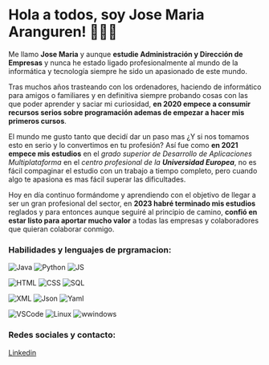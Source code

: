 

<!--
**josema294/josema294** is a ✨ _special_ ✨ repository because its `README.md` (this file) appears on your GitHub profile.

Here are some ideas to get you started:

- 🔭 I’m currently working on ...
- 🌱 I’m currently learning ...
- 👯 I’m looking to collaborate on ...
- 🤔 I’m looking for help with ...
- 💬 Ask me about ...
- 📫 How to reach me: ...
- 😄 Pronouns: ...
- ⚡ Fun fact: ...
-->



# Hola a todos, soy Jose Maria Aranguren! 👋👋👋

Me llamo **Jose Maria** y aunque **estudie Administración y Dirección de Empresas** y nunca he estado ligado profesionalmente al mundo de la informática y tecnología siempre he sido un apasionado de este mundo. 

Tras muchos años trasteando con los ordenadores, haciendo de informático para amigos o familiares y en definitiva siempre probando cosas con las que poder aprender y saciar mi curiosidad, **en 2020 empece a consumir recursos serios sobre programación ademas de empezar a hacer mis primeros cursos**. 

El mundo me gusto tanto que decidí dar un paso mas ¿Y si nos tomamos esto en serio y lo convertimos en tu profesión? Así fue como **en 2021 empece mis estudios** en el *grado superior de Desarrollo de Aplicaciones Multiplataforma* en el *centro profesional de la* ***Universidad Europea***, no es fácil compaginar el estudio con un trabajo a tiempo completo, pero cuando algo te apasiona es mas fácil superar las dificultades. 

Hoy en día continuo formándome y aprendiendo con el objetivo de llegar a ser un gran profesional del sector, en **2023 habré terminado mis estudios** reglados y para entonces aunque seguiré al principio de camino, **confió en estar listo para aportar mucho valor** a todas las empresas y colaboradores que quieran colaborar conmigo.


### Habilidades y lenguajes de prgramacion:  

![Java](https://img.shields.io/badge/-Java-orange)
![Python](https://img.shields.io/badge/-Python-informational)
![JS](https://img.shields.io/badge/-JavaScript-yellow)  

![HTML](https://img.shields.io/badge/-HTML-lightgrey)
![CSS](https://img.shields.io/badge/-CCS-ff69b4)
![SQL](https://img.shields.io/badge/-SQL-greem)  

![XML](https://img.shields.io/badge/-XML-9cf)
![Json](https://img.shields.io/badge/-Json-lightyellow)
![Yaml](https://img.shields.io/badge/-Yaml-darkblue)  

![VSCode](https://img.shields.io/badge/-VSCode-lightblue)
![Linux](https://img.shields.io/badge/-Linux-critical)
![wwindows](https://img.shields.io/badge/-windows-lightgrey)





### Redes sociales y contacto:

[Linkedin](https://www.linkedin.com/in/jose-maria-aranguren-080a70b3/)



